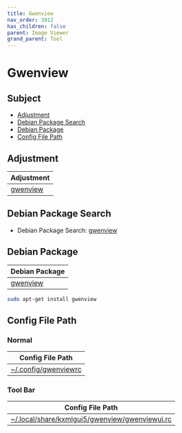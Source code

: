 ```yaml
---
title: Gwenview
nav_order: 3012
has_children: false
parent: Image Viewer
grand_parent: Tool
---
```



# Gwenview


## Subject

* [Adjustment](#adjustment)
* [Debian Package Search](#debian-package-search)
* [Debian Package](#debian-package)
* [Config File Path](#config-file-path)


## Adjustment

| Adjustment |
| --- |
| [gwenview](https://github.com/samwhelp/debian-adjustment/tree/main/prototype/main/tool-config/part/gwenview) |


## Debian Package Search

* Debian Package Search: [gwenview](https://packages.debian.org/search?searchon=names&keywords=gwenview)


## Debian Package

| Debian Package |
| --- |
| [gwenview](https://packages.debian.org/stable/gwenview) |

``` sh
sudo apt-get install gwenview
```


## Config File Path


### Normal

| Config File Path |
| --- |
| [~/.config/gwenviewrc](https://github.com/samwhelp/debian-adjustment/blob/main/prototype/tool/gwenview/asset/overlay/etc/skel/.config/gwenviewrc) |


### Tool Bar

| Config File Path |
| --- |
| [~/.local/share/kxmlgui5/gwenview/gwenviewui.rc](https://github.com/samwhelp/debian-adjustment/blob/main/prototype/tool/gwenview/asset/overlay/etc/skel/.local/share/kxmlgui5/gwenview/gwenviewui.rc) |
